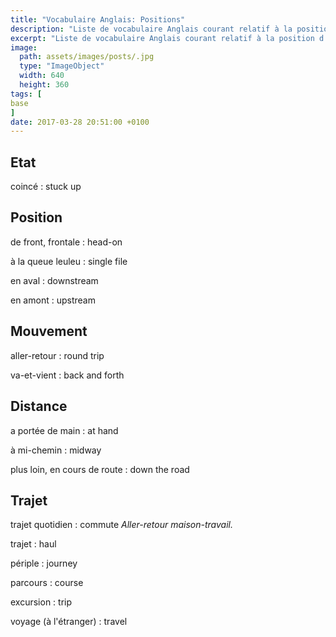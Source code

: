 ```yaml
---
title: "Vocabulaire Anglais: Positions"
description: "Liste de vocabulaire Anglais courant relatif à la position d'un objet ou d'une personne."
excerpt: "Liste de vocabulaire Anglais courant relatif à la position d'un objet ou d'une personne."
image:
  path: assets/images/posts/.jpg
  type: "ImageObject"
  width: 640
  height: 360
tags: [
base
]
date: 2017-03-28 20:51:00 +0100
---
```


## Etat

coincé
: stuck up


## Position

de front, frontale
: head-on

à la queue leuleu
: single file

en aval
: downstream

en amont
: upstream


## Mouvement

aller-retour
: round trip

va-et-vient
: back and forth


## Distance

a portée de main
: at hand

à mi-chemin
: midway

plus loin, en cours de route
: down the road


## Trajet

trajet quotidien
: commute
*Aller-retour maison-travail.*

trajet
: haul

périple
: journey

parcours
: course

excursion
: trip

voyage (à l'étranger)
: travel
